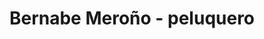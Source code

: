 ---
title: "Bernabe Meroño - peluquero"
url: /molinos-marfagones/bernabe-merono-peluquero/
shop: Friseur
---